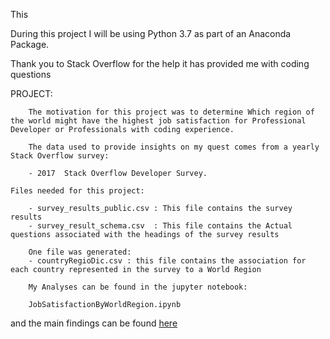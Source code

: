 This 

During this project I will be using Python 3.7 as part of an Anaconda Package.

Thank you to Stack Overflow for the help it has provided me with coding questions

PROJECT:
    
        The motivation for this project was to determine Which region of the world might have the highest job satisfaction for Professional Developer or Professionals with coding experience.
        
        The data used to provide insights on my quest comes from a yearly Stack Overflow survey:
        
        - 2017  Stack Overflow Developer Survey.
    
    Files needed for this project:
    
        - survey_results_public.csv : This file contains the survey results
        - survey_result_schema.csv  : This file contains the Actual questions associated with the headings of the survey results
    
        One file was generated:
        - countryRegioDic.csv : this file contains the association for each country represented in the survey to a World Region
        
        My Analyses can be found in the jupyter notebook:
        
        JobSatisfactionByWorldRegion.ipynb  
        
and the main findings can be found [here](https://medium.com/@pirsqred/where-in-the-world-can-you-have-the-most-satisfying-job-4d4f9b066e52)
